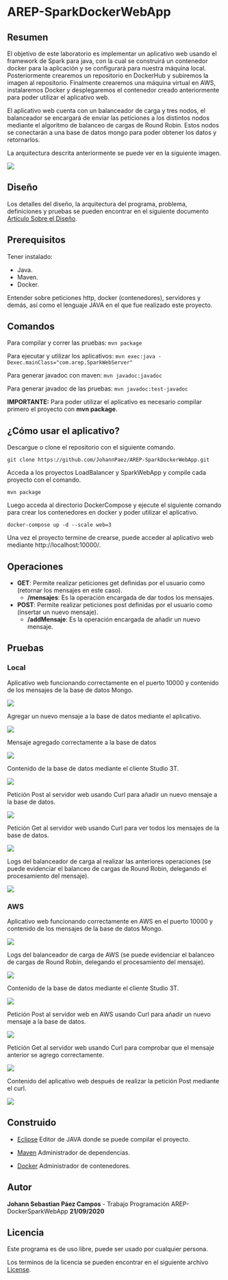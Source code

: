 # AREP-SparkDockerWebApp

## Resumen
El objetivo de este laboratorio es implementar un aplicativo web usando el framework de Spark para java, con la cual se construirá un contenedor docker para la aplicación y se configurará para nuestra máquina local.
Posteriormente crearemos un repositorio en DockerHub y subiremos la imagen al repositorio.
Finalmente crearemos una máquina virtual en AWS, instalaremos Docker y desplegaremos el contenedor creado anteriormente para poder utilizar el aplicativo web.

El aplicativo web cuenta con un balanceador de carga y tres nodos, el balanceador se encargará de enviar las peticiones a los distintos nodos mediante el algoritmo de balanceo de cargas de Round Robin.
Estos nodos se conectarán a una base de datos mongo para poder obtener los datos y retornarlos.

La arquitectura descrita anteriormente se puede ver en la siguiente imagen.

![](Images/Diagrama.png)


  ## Diseño
 Los detalles del diseño, la arquitectura del programa, problema, definiciones y pruebas se pueden encontrar en el siguiente documento [Artículo Sobre el Diseño]().
   
 ## Prerequisitos
 Tener instalado:
 - Java.
 - Maven.
 - Docker.
 
 Entender sobre peticiones http, docker (contenedores), servidores y demás, así como el lenguaje JAVA en el que fue realizado este proyecto.
 
 ## Comandos 
  Para compilar y correr las pruebas: ```mvn package```
  
  Para ejecutar y utilizar los aplicativos: ```mvn exec:java -Dexec.mainClass="com.arep.SparkWebServer"```
  
  Para generar javadoc con maven: ```mvn javadoc:javadoc```
  
  Para generar javadoc de las pruebas: ```mvn javadoc:test-javadoc```
  
  **IMPORTANTE:** Para poder utilizar el aplicativo es necesario compilar primero el proyecto con **mvn package**.
 
 ## ¿Cómo usar el aplicativo?
 Descargue o clone el repositorio con el siguiente comando.
 
    git clone https://github.com/JohannPaez/AREP-SparkDockerWebApp.git
    
Acceda a los proyectos LoadBalancer y SparkWebApp y compile cada proyecto con el comando.

    mvn package

Luego acceda al directorio DockerCompose y ejecute el siguiente comando para crear los contenedores en docker y poder utilizar el aplicativo.

    docker-compose up -d --scale web=3

Una vez el proyecto termine de crearse, puede acceder al aplicativo web mediante http://localhost:10000/.       

 ## Operaciones
 - **GET**: Permite realizar peticiones get definidas por el usuario como (retornar los mensajes en este caso).
 	- **/mensajes**: Es la operación encargada de dar todos los mensajes.
 - **POST**: Permite realizar peticiones post definidas por el usuario como (insertar un nuevo mensaje).
 	- **/addMensaje**: Es la operación encargada de añadir un nuevo mensaje.


## Pruebas
### Local
Aplicativo web funcionando correctamente en el puerto 10000 y contenido de los mensajes de la base de datos Mongo.

![](Images/imagen1.png)

Agregar un nuevo mensaje a la base de datos mediante el aplicativo.

![](Images/imagen2.png)

Mensaje agregado correctamente a la base de datos 

![](Images/imagen3.png)

Contenido de la base de datos mediante el cliente Studio 3T.

![](Images/imagen4.png)

Petición Post al servidor web usando Curl para añadir un nuevo mensaje a la base de datos.

![](Images/imagen2_2.png)

Petición Get al servidor web usando Curl para ver todos los mensajes de la base de datos.

![](Images/imagen2_3.png)

Logs del balanceador de carga al realizar las anteriores operaciones (se puede evidenciar el balanceo de cargas de Round Robin, delegando el procesamiento del mensaje).

![](Images/imagen5.png)

### AWS

Aplicativo web funcionando correctamente en AWS en el puerto 10000 y contenido de los mensajes de la base de datos Mongo.

![](Images/imagen6.png)

Logs del balanceador de carga de AWS (se puede evidenciar el balanceo de cargas de Round Robin, delegando el procesamiento del mensaje).

![](Images/imagen7.png)

Contenido de la base de datos mediante el cliente Studio 3T.

![](Images/imagen8.png)

Petición Post al servidor web en AWS usando Curl para añadir un nuevo mensaje a la base de datos.

![](Images/imagen9.png)

Petición Get al servidor web usando Curl para comprobar que el mensaje anterior se agrego correctamente.

![](Images/imagen10.png)

Contenido del aplicativo web después de realizar la petición Post mediante el curl.

![](Images/imagen11.png)


## Construido 
- [Eclipse](https://www.eclipse.org/) Editor de JAVA donde se puede compilar el proyecto.

- [Maven](https://maven.apache.org/) Administrador de dependencias.

- [Docker](https://www.docker.com/) Administrador de contenedores.

## Autor
**Johann Sebastian Páez Campos** - Trabajo Programación AREP-DockerSparkWebApp **21/09/2020**

## Licencia
Este programa es de uso libre, puede ser usado por cualquier persona.

Los terminos de la licencia se pueden encontrar en el siguiente archivo [License](LICENSE).
